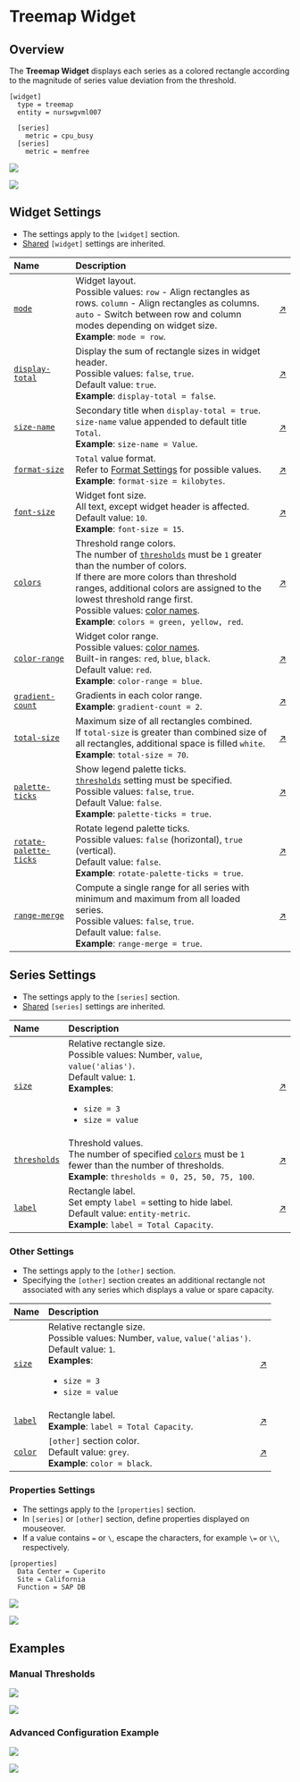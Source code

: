 # Treemap Widget

## Overview

The **Treemap Widget** displays each series as a colored rectangle according to the magnitude of series value deviation from the threshold.

```ls
[widget]
  type = treemap
  entity = nurswgvml007

  [series]
    metric = cpu_busy
  [series]
    metric = memfree
```

![](./images/treemap-widget-title.png)

[![](../../images/button.png)](https://apps.axibase.com/chartlab/a48c397d)

## Widget Settings

* The settings apply to the `[widget]` section.
* [Shared](../shared/README.md#widget-settings) `[widget]` settings are inherited.

Name | Description | &nbsp;
:--|:--|:--
<a name="mode"></a>[`mode`](#mode)|Widget layout.<br>Possible values: `row` - Align rectangles as rows. `column` - Align rectangles as columns. `auto` - Switch between row and column modes depending on widget size.<br>**Example**: `mode = row`.|[↗](https://apps.axibase.com/chartlab/e90ff080)
<a name="display-total"></a>[`display-total`](#display-total)|Display the sum of rectangle sizes in widget header.<br>Possible values: `false`, `true`.<br>Default value: `true`.<br>**Example**: `display-total = false`.|[↗](https://apps.axibase.com/chartlab/833f4bfc)
<a name="size-name"></a>[`size-name`](#size-name)|Secondary title when `display-total = true`.<br>`size-name` value appended to default title `Total`.<br>**Example**: `size-name = Value`.|[↗](https://apps.axibase.com/chartlab/bbe3b8bf)
<a name="format-size"></a>[`format-size`](#format-size)|`Total` value format.<br>Refer to [Format Settings](../../syntax/format-settings.md) for possible values.<br>**Example**: `format-size = kilobytes`.|[↗](https://apps.axibase.com/chartlab/e0b5c414) |
<a name="font-size"></a>[`font-size`](#font-size)|Widget font size.<br>All text, except widget header is affected.<br>Default value: `10`.<br>**Example**: `font-size = 15`. |[↗](https://apps.axibase.com/chartlab/268cbe21)
<a name="colors"></a>[`colors`](#colors)| Threshold range colors.<br>The number of [`thresholds`](#thresholds) must be `1` greater than the number of colors.<br>If there are more colors than threshold ranges, additional colors are assigned to the lowest threshold range first.<br>Possible values: [color names](https://en.wikipedia.org/wiki/Web_colors).<br>**Example**: `colors = green, yellow, red`.| [↗](https://apps.axibase.com/chartlab/c6effa9d)
<a name="color-range"></a>[`color-range`](#color-range)|Widget color range.<br>Possible values: [color names](https://en.wikipedia.org/wiki/Web_colors).<br>Built-in ranges: `red`, `blue`, `black`. <br>Default value: `red`.<br>**Example**: `color-range = blue`.|[↗](https://apps.axibase.com/chartlab/c121b493)
<a name="gradient-count"></a>[`gradient-count`](#gradient-count)|Gradients in each color range.<br>**Example**: `gradient-count = 2`.|[↗](https://apps.axibase.com/chartlab/66489085)
<a name="total-size"></a>[`total-size`](#total-size)|Maximum size of all rectangles combined.<br>If `total-size` is greater than combined size of all rectangles, additional space is filled `white`.<br>**Example**: `total-size = 70`.|[↗](https://apps.axibase.com/chartlab/14253ec2)
<a name="palette-ticks"></a>[`palette-ticks`](#palette-ticks) | Show legend palette ticks.<br>[`thresholds`](#thresholds) setting must be specified.<br>Possible values: `false`, `true`.<br>Default Value: `false`.<br>**Example**:  `palette-ticks = true`. | [↗](https://apps.axibase.com/chartlab/8d8fc6c8)
<a name="rotate-palette-ticks"></a>[`rotate-palette-ticks`](#rotate-palette-ticks)| Rotate legend palette ticks.<br>Possible values: `false` (horizontal), `true` (vertical).<br>Default value: `false`.<br>**Example**: `rotate-palette-ticks = true`.| [↗](https://apps.axibase.com/chartlab/268583f1)
<a name="range-merge"></a>[`range-merge`](#range-merge)| Compute a single range for all series with minimum and maximum from all loaded series.<br>Possible values: `false`, `true`.<br>Default value: `false`.<br>**Example**: `range-merge = true`. | [↗](https://apps.axibase.com/chartlab/ed732cda)

## Series Settings

* The settings apply to the `[series]` section.
* [Shared](../shared/README.md#series-settings) `[series]` settings are inherited.

Name | Description | &nbsp;
:--|:--|:--
<a name="size"></a>[`size`](#size)|Relative rectangle size.<br>Possible values: Number, `value`, `value('alias')`.<br>Default value: `1`.<br>**Examples**:<ul><li>`size = 3`<li>`size = value`</ul>|[↗](https://apps.axibase.com/chartlab/76515697)
<a name="thresholds"></a>[`thresholds`](#thresholds)| Threshold values.<br>The number of specified [`colors`](#colors) must be `1` fewer than the number of thresholds.<br>**Example**: `thresholds = 0, 25, 50, 75, 100`.| [↗](https://apps.axibase.com/chartlab/c6effa9d)
<a name="label"></a>[`label`](#label) | Rectangle label.<br>Set empty `label =` setting to hide label.<br>Default value: `entity-metric`.<br>**Example**: `label = Total Capacity`.|[↗](https://apps.axibase.com/chartlab/1d1ec7aa)

### Other Settings

* The settings apply to the `[other]` section.
* Specifying the `[other]` section creates an additional rectangle not associated with any series which displays a value or spare capacity.

Name | Description | &nbsp;
:--|:--|:--
<a name="size"></a>[`size`](#size)|Relative rectangle size.<br>Possible values: Number, `value`, `value('alias')`.<br>Default value: `1`.<br>**Examples**:<ul><li>`size = 3`<li>`size = value`</ul>|[↗](https://apps.axibase.com/chartlab/912634a6)
<a name="label"></a>[`label`](#label) | Rectangle label.<br>**Example**: `label = Total Capacity`.|[↗](https://apps.axibase.com/chartlab/97baa0e8)
<a name="color"></a>[`color`](#color) | `[other]` section color.<br>Default value: `grey`.<br>**Example**: `color = black`.|[↗](https://apps.axibase.com/chartlab/976b6fc3)

### Properties Settings

* The settings apply to the `[properties]` section.
* In `[series]` or `[other]` section, define properties displayed on mouseover.
* If a value contains `=` or `\`, escape the characters, for example `\=` or `\\`, respectively.

```ls
[properties]
  Data Center = Cuperito
  Site = California
  Function = SAP DB
```

![](./images/series-tooltip.png)

[![](../../images/button.png)](https://apps.axibase.com/chartlab/b686fb79)

## Examples

### Manual Thresholds

![](./images/manual-thresholds.png)

[![](../../images/button.png)](https://apps.axibase.com/chartlab/014e0cbe)

### Advanced Configuration Example

![](./images/thresholds-sizes.png)

[![](../../images/button.png)](https://apps.axibase.com/chartlab/3bedad3f)